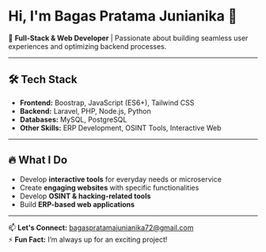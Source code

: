 # Hi, I'm Bagas Pratama Junianika 👋

🚀 **Full-Stack & Web Developer** | Passionate about building seamless user experiences and optimizing backend processes.

---

## 🛠️ Tech Stack
- **Frontend:** Boostrap, JavaScript (ES6+), Tailwind CSS
- **Backend:** Laravel, PHP, Node.js, Python
- **Databases:** MySQL, PostgreSQL
- **Other Skills:** ERP Development, OSINT Tools, Interactive Web

---

## 🔥 What I Do
- Develop **interactive tools** for everyday needs or microservice
- Create **engaging websites** with specific functionalities
- Develop **OSINT & hacking-related tools**
- Build **ERP-based web applications**

---

📫 **Let's Connect:** [bagaspratamajunianika72@gmail.com](mailto:bagaspratamajunianika72@gmail.com)  
⚡ **Fun Fact:** I’m always up for an exciting project!

<!---
bagaspra16/bagaspra16 is a ✨ special ✨ repository because its `README.md` (this file) appears on your GitHub profile.
You can click the Preview link to take a look at your changes.
--->
